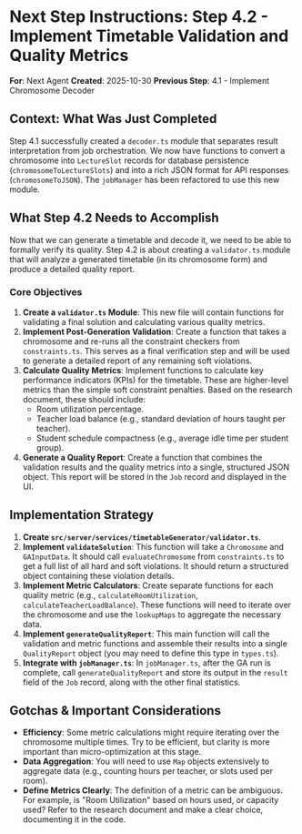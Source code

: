 # Next Step Instructions: Step 4.2 - Implement Timetable Validation and Quality Metrics

**For**: Next Agent
**Created**: 2025-10-30
**Previous Step**: 4.1 - Implement Chromosome Decoder

## Context: What Was Just Completed

Step 4.1 successfully created a `decoder.ts` module that separates result interpretation from job orchestration. We now have functions to convert a chromosome into `LectureSlot` records for database persistence (`chromosomeToLectureSlots`) and into a rich JSON format for API responses (`chromosomeToJSON`). The `jobManager` has been refactored to use this new module.

## What Step 4.2 Needs to Accomplish

Now that we can generate a timetable and decode it, we need to be able to formally verify its quality. Step 4.2 is about creating a `validator.ts` module that will analyze a generated timetable (in its chromosome form) and produce a detailed quality report.

### Core Objectives

1.  **Create a `validator.ts` Module**: This new file will contain functions for validating a final solution and calculating various quality metrics.
2.  **Implement Post-Generation Validation**: Create a function that takes a chromosome and re-runs all the constraint checkers from `constraints.ts`. This serves as a final verification step and will be used to generate a detailed report of any remaining soft violations.
3.  **Calculate Quality Metrics**: Implement functions to calculate key performance indicators (KPIs) for the timetable. These are higher-level metrics than the simple soft constraint penalties. Based on the research document, these should include:
    - Room utilization percentage.
    - Teacher load balance (e.g., standard deviation of hours taught per teacher).
    - Student schedule compactness (e.g., average idle time per student group).
4.  **Generate a Quality Report**: Create a function that combines the validation results and the quality metrics into a single, structured JSON object. This report will be stored in the `Job` record and displayed in the UI.

## Implementation Strategy

1.  **Create `src/server/services/timetableGenerator/validator.ts`**.
2.  **Implement `validateSolution`**: This function will take a `Chromosome` and `GAInputData`. It should call `evaluateChromosome` from `constraints.ts` to get a full list of all hard and soft violations. It should return a structured object containing these violation details.
3.  **Implement Metric Calculators**: Create separate functions for each quality metric (e.g., `calculateRoomUtilization`, `calculateTeacherLoadBalance`). These functions will need to iterate over the chromosome and use the `lookupMaps` to aggregate the necessary data.
4.  **Implement `generateQualityReport`**: This main function will call the validation and metric functions and assemble their results into a single `QualityReport` object (you may need to define this type in `types.ts`).
5.  **Integrate with `jobManager.ts`**: In `jobManager.ts`, after the GA run is complete, call `generateQualityReport` and store its output in the `result` field of the `Job` record, along with the other final statistics.

## Gotchas & Important Considerations

- **Efficiency**: Some metric calculations might require iterating over the chromosome multiple times. Try to be efficient, but clarity is more important than micro-optimization at this stage.
- **Data Aggregation**: You will need to use `Map` objects extensively to aggregate data (e.g., counting hours per teacher, or slots used per room).
- **Define Metrics Clearly**: The definition of a metric can be ambiguous. For example, is "Room Utilization" based on hours used, or capacity used? Refer to the research document and make a clear choice, documenting it in the code.
